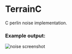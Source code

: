 # TerrainC
C perlin noise implementation.

### Example output:
![noise screenshot](https://i.imgur.com/hBlcT1g.png)
